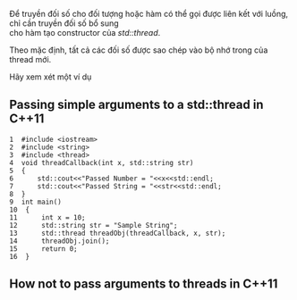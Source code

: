 Để truyền đối số cho đối tượng hoặc hàm có thể gọi được liên kết với luồng, chỉ cần truyền đối số bổ sung<br/>
cho hàm tạo constructor của *std::thread*.

Theo mặc định, tất cả các đối số được sao chép vào bộ nhớ trong của thread mới.

Hãy xem xét một ví dụ

## Passing simple arguments to a std::thread in C++11

```
1  #include <iostream>
2  #include <string>
3  #include <thread>
4  void threadCallback(int x, std::string str)
5  {
6      std::cout<<"Passed Number = "<<x<<std::endl;
7      std::cout<<"Passed String = "<<str<<std::endl;
8  }
9  int main()  
10  {
11      int x = 10;
12      std::string str = "Sample String";
13      std::thread threadObj(threadCallback, x, str);
14      threadObj.join();
15      return 0;
16  }
```

## How not to pass arguments to threads in C++11













